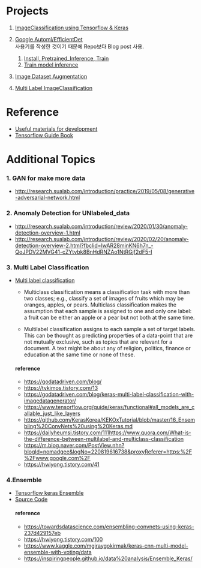 # Projects
1. [ImageClassification using Tensorflow & Keras](https://github.com/pervin0527/ImageClassification)
   
2. [Google Automl/EfficientDet](https://github.com/google/automl/tree/master/efficientdet)  
   사용기를 작성한 것이기 때문에 Repo보다 Blog post 사용.
   1. [Install, Pretrained_Inference, Train](https://pervin0527.github.io/efficientdet/)
   2. [Train model inference](https://pervin0527.github.io/efficientdet2/)

3. [Image Dataset Augmentation](https://github.com/pervin0527/Image_augmentation)

3. [Multi Label ImageClassification](https://pervin0527.github.io/multilabelclassification/)


# Reference
 - [Useful materials for development](https://github.com/pervin0527/pervinco/blob/master/reference.md)
 - [Tensorflow Guide Book](https://github.com/pervin0527/pervinco/blob/master/tensorflow_tutorial.md)

# Additional Topics
### 1. GAN for make more data
   - http://research.sualab.com/introduction/practice/2019/05/08/generative-adversarial-network.html
  
### 2. Anomaly Detection for UNlabeled_data
  - http://research.sualab.com/introduction/review/2020/01/30/anomaly-detection-overview-1.html
  - http://research.sualab.com/introduction/review/2020/02/20/anomaly-detection-overview-2.html?fbclid=IwAR28minKN6h7n_-QoJPDV22MVG41-cZYtvbk8BnHdRNZAo1NtRGjf2dF5-I

### 3. Multi Label Classification
 - [Multi label classification](https://www.analyticsvidhya.com/blog/2019/04/build-first-multi-label-image-classification-model-python/)
  
   - Multiclass classification means a classification task with more than two classes; e.g., classify a set of images of fruits which may be oranges, apples, or pears. Multiclass classification makes the assumption that each sample is assigned to one and only one label: a fruit can be either an apple or a pear but not both at the same time.


   - Multilabel classification assigns to each sample a set of target labels. This can be thought as predicting properties of a data-point that are not mutually exclusive, such as topics that are relevant for a document. A text might be about any of religion, politics, finance or education at the same time or none of these.

   #### reference
   - https://godatadriven.com/blog/
   - https://tykimos.tistory.com/13
   - https://godatadriven.com/blog/keras-multi-label-classification-with-imagedatagenerator/
   - https://www.tensorflow.org/guide/keras/functional#all_models_are_callable_just_like_layers
   - https://github.com/KerasKorea/KEKOxTutorial/blob/master/16_Ensembling%20ConvNets%20using%20Keras.md
   - https://dailyheumsi.tistory.com/111https://www.quora.com/What-is-the-difference-between-multilabel-and-multiclass-classification
   - https://m.blog.naver.com/PostView.nhn?blogId=nomadgee&logNo=220819616738&proxyReferer=https:%2F%2Fwww.google.com%2F
   - https://hwiyong.tistory.com/41

### 4.Ensemble  
- [Tensorflow keras Ensemble](https://www.tensorflow.org/guide/keras/functional)
- [Source Code](https://github.com/pervin0527/pervinco/blob/master/source/models_assemble.py)
    #### reference
   - https://towardsdatascience.com/ensembling-convnets-using-keras-237d429157eb
   - https://hwiyong.tistory.com/100
   - https://www.kaggle.com/mgiraygokirmak/keras-cnn-multi-model-ensemble-with-voting/data
   - https://inspiringpeople.github.io/data%20analysis/Ensemble_Keras/